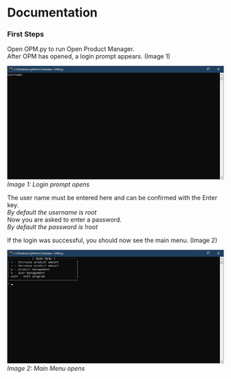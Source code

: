 # Documentation

### First Steps
Open OPM.py to run Open Product Manager.  
After OPM has opened, a login prompt appears. (Image 1)  

![Iamge 1](IMG/1.png)
*Image 1: Login prompt opens*  

The user name must be entered here and can be confirmed with the Enter key.  
*By default the username is root*  
Now you are asked to enter a password.  
*By default the password is !root*

If the login was successful, you should now see the main menu. (Image 2)  

![Iamge 2](IMG/2.png)
*Image 2: Main Menu opens*  
